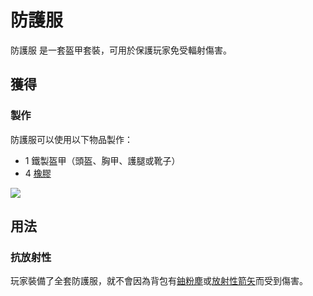 # 防護服

防護服 是一套盔甲套裝，可用於保護玩家免受輻射傷害。

## 獲得

### 製作

防護服可以使用以下物品製作：

* 1 鐵製盔甲（頭盔、胸甲、護腿或靴子）
* 4 [橡膠](../../item/Rubber.md)

![](https://camo.githubusercontent.com/59b68314ceadca8f01380d2b913127d5542f0e54815f4871a065040dd264a6aa/68747470733a2f2f692e696d6775722e636f6d2f413333576f636b2e706e67)

## 用法

### 抗放射性

玩家裝備了全套防護服，就不會因為背包有[鈾粉塵](../../item/uranium-dust.md)或[放射性箭矢](../../item/Radioactive-Arrow.md)而受到傷害。
